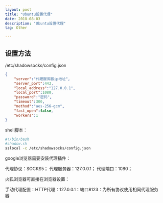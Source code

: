 ```yaml
---
layout: post
title: "Ubuntu设置代理"
date: 2018-08-03
description: "Ubuntu设置代理"
tag: Other

---
```



## 设置方法

/etc/shadowsocks/config.json
```json
{
	"server":"代理服务器ip地址",
	"server_port":443,
	"local_address":"127.0.0.1",
	"local_port":1080,
	"password":"密码",
	"timeout":300,
	"method":"aes-256-gcm",
	"fast_open":false,
	"workers":1
}
```

shell脚本：
```sh
#!/bin/bash
#shadow.sh
sslocal -c /etc/shadowsocks/config.json
```

google浏览器需要安装代理插件：

代理协议：SOCKS5；
代理服务器：127.0.0.1；
代理端口：1080；


火狐浏览器可直接在浏览器设置：

手动代理配置：HTTP代理：127.0.0.1：端口8123：为所有协议使用相同代理服务器
